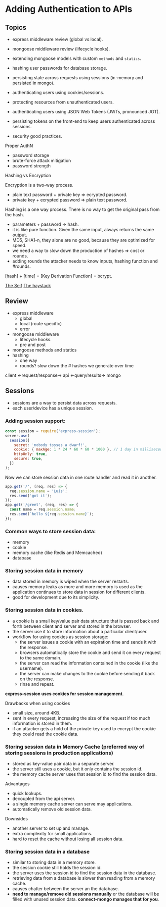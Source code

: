 # Adding Authentication to APIs

## Topics

* express middleware review (global vs local).
* mongoose middleware review (lifecycle hooks).
* extending mongoose models with custom `methods` and `statics`.
* hashing user passwords for database storage.

* persisting state across requests using sessions (in-memory and persisted in mongo).
* authenticating users using cookies/sessions.
* protecting resources from unauthenticated users.

* authenticating users using JSON Web Tokens (JWTs, pronounced JOT).
* persisting tokens on the front-end to keep users authenticated across sessions.

* security good practices.

Proper AuthN

* password storage
* brute-force attack mitigation
* password strength

Hashing vs Encryption

Encryption is a two-way process.

* plain text password + private key => ecrypted password.
* private key + ecrypted password => plain text password.

Hashing is a one way process. There is no way to get the original pass from the hash.

* parameters + password => hash.
* it is like pure function. Given the same input, always returns the same output.
* MD5, SHA1-n, they alone are no good, because they are optimized for speed.
* we need a way to slow down the production of hashes => cost or rounds.
* adding rounds the attacker needs to know inputs, hashing function and #rounds.

[hash] + [time] = [Key Derivation Function] = bcrypt.

[The Seif](https://channel9.msdn.com/Blogs/Technology-and-Friends/tf446)
[The haystack](https://www.grc.com/haystack.htm)

## Review

* express middleware
  * global
  * local (route specific)
  * error
* mongoose middleware
  * lifecycle hooks
  * pre and post
* mongoose methods and statics
* hashing
  * one way
  * rounds? slow down the # hashes we generate over time

client <-request/response-> api <-query/results-> mongo

## Sessions

* sessions are a way to persist data across requests.
* each user/device has a unique session.

### Adding session support:

```js
const session = require('express-session');
server.use(
  session({
    secret: 'nobody tosses a dwarf!',
    cookie: { maxAge: 1 * 24 * 60 * 60 * 1000 }, // 1 day in milliseconds
    httpOnly: true,
    secure: true,
  })
);
```

Now we can store session data in one route handler and read it in another.

```js
app.get('/', (req, res) => {
  req.session.name = 'Luis';
  res.send('got it');
});
app.get('/greet', (req, res) => {
  const name = req.session.name;
  res.send(`hello ${req.session.name}`);
});
```

### Common ways to store session data:

* memory
* cookie
* memory cache (like Redis and Memcached)
* database

### Storing session data in memory

* data stored in memory is wiped when the server restarts.
* causes memory leaks as more and more memory is used as the application continues to store data in session for different clients.
* good for development due to its simplicity.

### Storing session data in cookies.

* a cookie is a small key/value pair data structure that is passed back and forth between client and server and stored in the browser.
* the server use it to store information about a particular client/user.
* workflow for using cookies as session storage:
  * the server issues a cookie with an expiration time and sends it with the response.
  * browsers automatically store the cookie and send it on every request to the same domain.
  * the server can read the information contained in the cookie (like the username).
  * the server can make changes to the cookie before sending it back on the response.
  * rinse and repeat.

**express-session uses cookies for session management**.

Drawbacks when using cookies

* small size, around 4KB.
* sent in every request, increasing the size of the request if too much information is stored in them.
* if an attacker gets a hold of the private key used to encrypt the cookie they could read the cookie data.

### Storing session data in Memory Cache (preferred way of storing sessions in production applications)

* stored as key-value pair data in a separate server.
* the server still uses a cookie, but it only contains the session id.
* the memory cache server uses that session id to find the session data.

Advantages

* quick lookups.
* decoupled from the api server.
* a single memory cache server can serve may applications.
* automatically remove old session data.

Downsides

* another server to set up and manage.
* extra complexity for small applications.
* hard to reset the cache without losing all session data.

### Storing session data in a database

* similar to storing data in a memory store.
* the session cookie still holds the session id.
* the server uses the session id to find the session data in the database.
* retrieving data from a database is slower than reading from a memory cache.
* causes chatter between the server an the database.
* **need to manage/remove old sessions manually** or the database will be filled with unused session data. **connect-mongo manages that for you**.
